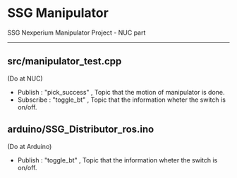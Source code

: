 # SSG Manipulator

SSG Nexperium Manipulator Project - NUC part

-------------------------------------------------------------------------------------------

## src/manipulator_test.cpp 
(Do at NUC)

- Publish   : "pick_success" , Topic that the motion of manipulator is done.
- Subscribe : "toggle_bt"    , Topic that the information wheter the switch is on/off. 


## arduino/SSG_Distributor_ros.ino
(Do at Arduino)

- Publish   : "toggle_bt"    , Topic that the information wheter the switch is on/off. 
